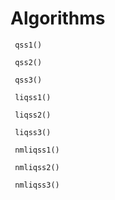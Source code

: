 # Algorithms

```@docs
 qss1()  
```
```@docs
 qss2()  
```
```@docs
 qss3()  
```
```@docs
 liqss1()  
```
```@docs
 liqss2()  
```
```@docs
 liqss3()  
```
```@docs
 nmliqss1()  
```
```@docs
 nmliqss2()  
```
```@docs
 nmliqss3()  
```